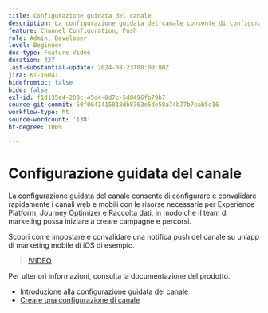 ```yaml
---
title: Configurazione guidata del canale
description: La configurazione guidata del canale consente di configurare e convalidare rapidamente i canali web e mobili con le risorse necessarie per Experience Platform, Journey Optimizer e Raccolta dati, in modo che il team di marketing possa iniziare a creare campagne e percorsi. Scopri come impostare e convalidare una notifica push del canale su un’app di marketing mobile di iOS di esempio.
feature: Channel Configuration, Push
role: Admin, Developer
level: Beginner
doc-type: Feature Video
duration: 337
last-substantial-update: 2024-08-23T00:00:00Z
jira: KT-16041
hidefromtoc: false
hide: false
exl-id: f1d135e4-208c-45d4-8d7c-5d8496fb79b7
source-git-commit: 50f0641415818db8763e5de58a74b77b7eab5d16
workflow-type: ht
source-wordcount: '138'
ht-degree: 100%

---
```


# Configurazione guidata del canale

La configurazione guidata del canale consente di configurare e convalidare rapidamente i canali web e mobili con le risorse necessarie per Experience Platform, Journey Optimizer e Raccolta dati, in modo che il team di marketing possa iniziare a creare campagne e percorsi.

Scopri come impostare e convalidare una notifica push del canale su un’app di marketing mobile di iOS di esempio.

>[!VIDEO](https://video.tv.adobe.com/v/3433053/?learn=on)

Per ulteriori informazioni, consulta la documentazione del prodotto.

* [Introduzione alla configurazione guidata del canale](https://experienceleague.adobe.com/docs/journey-optimizer/using/configuration/guided-setup/set-mobile-config.html?lang=it)
* [Creare una configurazione di canale](https://experienceleague.adobe.com/docs/journey-optimizer/using/configuration/guided-setup/create-channel-set-up.html?lang=it)

